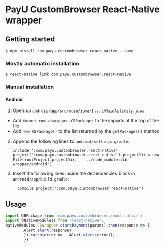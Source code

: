 
# PayU CustomBrowser React-Native wrapper

## Getting started

`$ npm install com.payu.custombrowser.react-native --save`

### Mostly automatic installation

`$ react-native link com.payu.custombrowser.react-native`

### Manual installation



#### Android

1. Open up `android/app/src/main/java/[...]/MainActivity.java`
  - Add `import com.cbwrapper.CBPackage;` to the imports at the top of the file
  - Add `new CBPackage()` to the list returned by the `getPackages()` method
2. Append the following lines to `android/settings.gradle`:
  	```
  	include ':com.payu.custombrowser.react-native'
  	project(':com.payu.custombrowser.react-native').projectDir = new File(rootProject.projectDir, 	'../node_modules/cb-wrapper/android')
  	```
3. Insert the following lines inside the dependencies block in `android/app/build.gradle`:
  	```
      compile project(':com.payu.custombrowser.react-native')
  	```




## Usage
```javascript
import CBPackage from 'com.payu.custombrowser.react-native';
import {NativeModules} from 'react-native';
NativeModules.CBWrapper.startPayment(params).then(response => {
        Alert.alert(response);
        }).catch(error =>   Alert.alert(error));
        }}

```
  